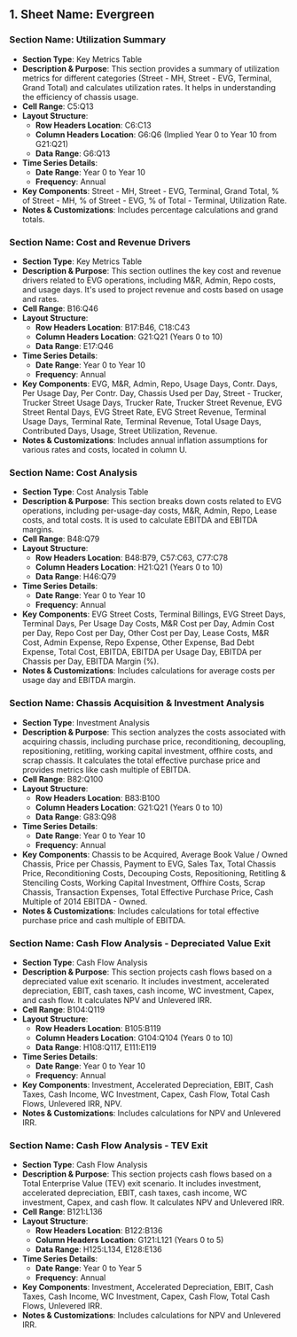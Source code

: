 ## 1. **Sheet Name**: Evergreen

### Section Name: Utilization Summary
- **Section Type**: Key Metrics Table
- **Description & Purpose**: This section provides a summary of utilization metrics for different categories (Street - MH, Street - EVG, Terminal, Grand Total) and calculates utilization rates. It helps in understanding the efficiency of chassis usage.
- **Cell Range**: C5:Q13
- **Layout Structure**:
    - **Row Headers Location**: C6:C13
    - **Column Headers Location**: G6:Q6 (Implied Year 0 to Year 10 from G21:Q21)
    - **Data Range**: G6:Q13
- **Time Series Details**:
    - **Date Range**: Year 0 to Year 10
    - **Frequency**: Annual
- **Key Components**: Street - MH, Street - EVG, Terminal, Grand Total, % of Street - MH, % of Street - EVG, % of Total - Terminal, Utilization Rate.
- **Notes & Customizations**: Includes percentage calculations and grand totals.

### Section Name: Cost and Revenue Drivers
- **Section Type**: Key Metrics Table
- **Description & Purpose**: This section outlines the key cost and revenue drivers related to EVG operations, including M&R, Admin, Repo costs, and usage days. It's used to project revenue and costs based on usage and rates.
- **Cell Range**: B16:Q46
- **Layout Structure**:
    - **Row Headers Location**: B17:B46, C18:C43
    - **Column Headers Location**: G21:Q21 (Years 0 to 10)
    - **Data Range**: E17:Q46
- **Time Series Details**:
    - **Date Range**: Year 0 to Year 10
    - **Frequency**: Annual
- **Key Components**: EVG, M&R, Admin, Repo, Usage Days, Contr. Days, Per Usage Day, Per Contr. Day, Chassis Used per Day, Street - Trucker, Trucker Street Usage Days, Trucker Rate, Trucker Street Revenue, EVG Street Rental Days, EVG Street Rate, EVG Street Revenue, Terminal Usage Days, Terminal Rate, Terminal Revenue, Total Usage Days, Contributed Days, Usage, Street Utilization, Revenue.
- **Notes & Customizations**: Includes annual inflation assumptions for various rates and costs, located in column U.

### Section Name: Cost Analysis
- **Section Type**: Cost Analysis Table
- **Description & Purpose**: This section breaks down costs related to EVG operations, including per-usage-day costs, M&R, Admin, Repo, Lease costs, and total costs. It is used to calculate EBITDA and EBITDA margins.
- **Cell Range**: B48:Q79
- **Layout Structure**:
    - **Row Headers Location**: B48:B79, C57:C63, C77:C78
    - **Column Headers Location**: H21:Q21 (Years 0 to 10)
    - **Data Range**: H46:Q79
- **Time Series Details**:
    - **Date Range**: Year 0 to Year 10
    - **Frequency**: Annual
- **Key Components**: EVG Street Costs, Terminal Billings, EVG Street Days, Terminal Days, Per Usage Day Costs, M&R Cost per Day, Admin Cost per Day, Repo Cost per Day, Other Cost per Day, Lease Costs, M&R Cost, Admin Expense, Repo Expense, Other Expense, Bad Debt Expense, Total Cost, EBITDA, EBITDA per Usage Day, EBITDA per Chassis per Day, EBITDA Margin (%).
- **Notes & Customizations**: Includes calculations for average costs per usage day and EBITDA margin.

### Section Name: Chassis Acquisition & Investment Analysis
- **Section Type**: Investment Analysis
- **Description & Purpose**: This section analyzes the costs associated with acquiring chassis, including purchase price, reconditioning, decoupling, repositioning, retitling, working capital investment, offhire costs, and scrap chassis. It calculates the total effective purchase price and provides metrics like cash multiple of EBITDA.
- **Cell Range**: B82:Q100
- **Layout Structure**:
    - **Row Headers Location**: B83:B100
    - **Column Headers Location**: G21:Q21 (Years 0 to 10)
    - **Data Range**: G83:Q98
- **Time Series Details**:
    - **Date Range**: Year 0 to Year 10
    - **Frequency**: Annual
- **Key Components**: Chassis to be Acquired, Average Book Value / Owned Chassis, Price per Chassis, Payment to EVG, Sales Tax, Total Chassis Price, Reconditioning Costs, Decouping Costs, Repositioning, Retitling & Stenciling Costs, Working Capital Investment, Offhire Costs, Scrap Chassis, Transaction Expenses, Total Effective Purchase Price, Cash Multiple of 2014 EBITDA - Owned.
- **Notes & Customizations**: Includes calculations for total effective purchase price and cash multiple of EBITDA.

### Section Name: Cash Flow Analysis - Depreciated Value Exit
- **Section Type**: Cash Flow Analysis
- **Description & Purpose**: This section projects cash flows based on a depreciated value exit scenario. It includes investment, accelerated depreciation, EBIT, cash taxes, cash income, WC investment, Capex, and cash flow. It calculates NPV and Unlevered IRR.
- **Cell Range**: B104:Q119
- **Layout Structure**:
    - **Row Headers Location**: B105:B119
    - **Column Headers Location**: G104:Q104 (Years 0 to 10)
    - **Data Range**: H108:Q117, E111:E119
- **Time Series Details**:
    - **Date Range**: Year 0 to Year 10
    - **Frequency**: Annual
- **Key Components**: Investment, Accelerated Depreciation, EBIT, Cash Taxes, Cash Income, WC Investment, Capex, Cash Flow, Total Cash Flows, Unlevered IRR, NPV.
- **Notes & Customizations**: Includes calculations for NPV and Unlevered IRR.

### Section Name: Cash Flow Analysis - TEV Exit
- **Section Type**: Cash Flow Analysis
- **Description & Purpose**: This section projects cash flows based on a Total Enterprise Value (TEV) exit scenario. It includes investment, accelerated depreciation, EBIT, cash taxes, cash income, WC investment, Capex, and cash flow. It calculates NPV and Unlevered IRR.
- **Cell Range**: B121:L136
- **Layout Structure**:
    - **Row Headers Location**: B122:B136
    - **Column Headers Location**: G121:L121 (Years 0 to 5)
    - **Data Range**: H125:L134, E128:E136
- **Time Series Details**:
    - **Date Range**: Year 0 to Year 5
    - **Frequency**: Annual
- **Key Components**: Investment, Accelerated Depreciation, EBIT, Cash Taxes, Cash Income, WC Investment, Capex, Cash Flow, Total Cash Flows, Unlevered IRR.
- **Notes & Customizations**: Includes calculations for NPV and Unlevered IRR.

